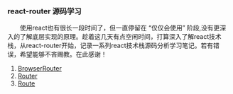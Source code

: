 ### react-router 源码学习
　　使用react也有很长一段时间了，但一直停留在 “仅仅会使用” 阶段,没有更深入的了解底层实现的原理。趁着这几天有点空闲时间，打算深入了解react技术栈，从react-router开始，记录一系列react技术栈源码分析学习笔记。若有错误，希望能够不吝赐教。在此感谢！
1. [BrowserRouter](https://github.com/sohoorc/react-router-source-learning/blob/master/doc/react-router4%E6%BA%90%E7%A0%81%E5%88%86%E6%9E%90%E2%80%94%E2%80%94BrowerRouter%E5%8F%8Ahistory%E7%AE%80%E4%BB%8B.md)
2. [Router](https://github.com/sohoorc/react-router-source-learning/blob/master/doc/react-router4%E6%BA%90%E7%A0%81%E5%88%86%E6%9E%90%E2%80%94%E2%80%94Router.md)
3. [Route]()